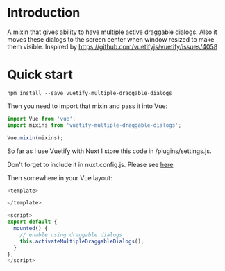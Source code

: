 # Introduction
A mixin that gives ability to have multiple active draggable dialogs. Also it moves these dialogs to the screen center when window resized to make them visible.
Inspired by https://github.com/vuetifyjs/vuetify/issues/4058

# Quick start

`npm install --save vuetify-multiple-draggable-dialogs`

Then you need to import that mixin and pass it into Vue:

```javascript
import Vue from 'vue';
import mixins from 'vuetify-multiple-draggable-dialogs';

Vue.mixin(mixins);
```

So far as I use Vuetify with Nuxt I store this code in /plugins/settings.js. 

Don't forget to include it in nuxt.config.js. 
Please see [here](https://nuxtjs.org/docs/2.x/directory-structure/plugins)

Then somewhere in your Vue layout:
```javascript
<template>

</template>

<script>
export default {
  mounted() {
    // enable using draggable dialogs
    this.activateMultipleDraggableDialogs();
  }
};
</script>

```
